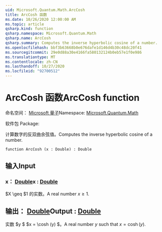 ```yaml
---
uid: Microsoft.Quantum.Math.ArcCosh
title: ArcCosh 函数
ms.date: 10/26/2020 12:00:00 AM
ms.topic: article
qsharp.kind: function
qsharp.namespace: Microsoft.Quantum.Math
qsharp.name: ArcCosh
qsharp.summary: Computes the inverse hyperbolic cosine of a number.
ms.openlocfilehash: bbf3b63668b0e676dafe1d146d4b30c48dc20f41
ms.sourcegitcommit: 29e0d88a30e4166fa580132124b0eb57e1f0e986
ms.translationtype: MT
ms.contentlocale: zh-CN
ms.lasthandoff: 10/27/2020
ms.locfileid: "92700512"
---
```

# <a name="arccosh-function"></a><span data-ttu-id="e8a6c-102">ArcCosh 函数</span><span class="sxs-lookup"><span data-stu-id="e8a6c-102">ArcCosh function</span></span>

<span data-ttu-id="e8a6c-103">命名空间： [Microsoft 量子](xref:Microsoft.Quantum.Math)</span><span class="sxs-lookup"><span data-stu-id="e8a6c-103">Namespace: [Microsoft.Quantum.Math](xref:Microsoft.Quantum.Math)</span></span>

<span data-ttu-id="e8a6c-104">软件包 [](https://nuget.org/packages/)</span><span class="sxs-lookup"><span data-stu-id="e8a6c-104">Package: [](https://nuget.org/packages/)</span></span>


<span data-ttu-id="e8a6c-105">计算数字的反双曲余弦值。</span><span class="sxs-lookup"><span data-stu-id="e8a6c-105">Computes the inverse hyperbolic cosine of a number.</span></span>

```qsharp
function ArcCosh (x : Double) : Double
```


## <a name="input"></a><span data-ttu-id="e8a6c-106">输入</span><span class="sxs-lookup"><span data-stu-id="e8a6c-106">Input</span></span>

### <a name="x--double"></a><span data-ttu-id="e8a6c-107">x： [Double](xref:microsoft.quantum.lang-ref.double)</span><span class="sxs-lookup"><span data-stu-id="e8a6c-107">x : [Double](xref:microsoft.quantum.lang-ref.double)</span></span>

<span data-ttu-id="e8a6c-108">$X \geq $1 的实数。</span><span class="sxs-lookup"><span data-stu-id="e8a6c-108">A real number $x\geq 1$.</span></span>



## <a name="output--double"></a><span data-ttu-id="e8a6c-109">输出： [Double](xref:microsoft.quantum.lang-ref.double)</span><span class="sxs-lookup"><span data-stu-id="e8a6c-109">Output : [Double](xref:microsoft.quantum.lang-ref.double)</span></span>

<span data-ttu-id="e8a6c-110">实数 $y $ $x = \cosh (y) $。</span><span class="sxs-lookup"><span data-stu-id="e8a6c-110">A real number $y$ such that $x = \cosh(y)$.</span></span>